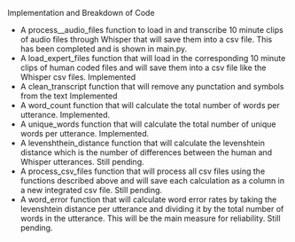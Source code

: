 Implementation and Breakdown of Code
- A process__audio_files function to load in and transcribe 10 minute clips of audio files through Whisper that will save them into a csv file.
    This has been completed and is shown in main.py.
- A load_expert_files function that will load in the corresponding 10 minute clips of human coded files and will save them into a csv file like the Whisper csv files.
    Implemented
- A clean_transcript function that will remove any punctation and symbols from the text
    Implemented
- A word_count function that will calculate the total number of words per utterance.
    Implemented.
- A unique_words function that will calculate the total number of unique words per utterance.
    Implemented.
- A levenshthein_distance function that will calculate the levenshtein distance which is the number of differences between the human and Whisper utterances.
    Still pending.
- A process_csv_files function that will process all csv files using the functions described above and will save each calculation as a column in a new integrated csv file.
    Still pending.
- A word_error function that will calculate word error rates by taking the levenshtein distance per utterance and dividing it by the total number of words in the utterance. This will be the main measure for reliability. 
    Still pending.